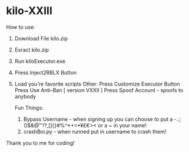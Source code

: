 # kilo-XXIII
How to use:
1. Download File kilo.zip
2. Exract kilo.zip
3. Run kiloExecutor.exe
4. Press Inject2RBLX Button
5. Load you're favorite scripts
   Other:
Press Customize Executor Button
Press Use Anti-Ban [ version VXXII ]
Press Spoof Account - spoofs to anybody


      Fun Things:
   1. Bypass Username - when signing up you can choose to put a -.:;()$&@"'!?,[]{}#%^*+=•¥£€>< or a ~ in your name!
   2. crashBoi.py - when runned put in username to crash them!



Thank you to me for coding!

